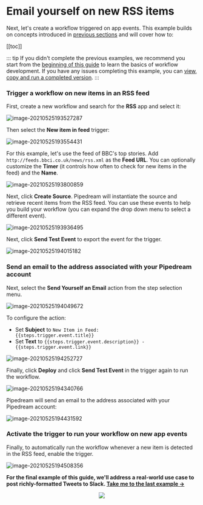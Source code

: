 # Email yourself on new RSS items

Next, let's create a workflow triggered on app events. This example builds on concepts introduced in [previous sections](/quickstart/) and will cover how to:

[[toc]]

::: tip
If you didn't complete the previous examples, we recommend you start from the [beginning of this guide](/quickstart/) to learn the basics of workflow development. If you have any issues completing this example, you can [view, copy and run a completed version](https://pipedream.com/@gettingstarted/quickstart-email-yourself-on-new-rss-items-p_5VCKggW).
:::


### Trigger a workflow on new items in an RSS feed

First, create a new workflow and search for the **RSS** app and select it:

![image-20210525193527287](./images/image-20210525193527287.png)

Then select the **New item in feed** trigger:

![image-20210525193554431](./images/image-20210525193554431.png)

For this example, let's use the feed of BBC's top stories. Add `http://feeds.bbci.co.uk/news/rss.xml` as the **Feed URL**. You can optionally customize the **Timer** (it controls how often to check for new items in the feed) and the **Name**.

![image-20210525193800859](./images/image-20210525193800859.png)

Next, click **Create Source**. Pipedream will instantiate the source and retrieve recent items from the RSS feed. You can use these events to help you build your workflow (you can expand the drop down menu to select a different event).

![image-20210525193936495](./images/image-20210525193936495.png)

Next, click **Send Test Event** to export the event for the trigger.

![image-20210525194015182](./images/image-20210525194015182.png)

### Send an email to the address associated with your Pipedream account

Next, select the **Send Yourself an Email** action from the step selection menu.

![image-20210525194049672](./images/image-20210525194049672.png)

To configure the action:

- Set **Subject** to <code v-pre>New Item in Feed: {{steps.trigger.event.title}}</code>
- Set **Text** to <code v-pre>{{steps.trigger.event.description}} - {{steps.trigger.event.link}}</code>

![image-20210525194252727](./images/image-20210525194252727.png)

Finally, click **Deploy** and click **Send Test Event** in the trigger again to run the workflow.

![image-20210525194340766](./images/image-20210525194340766.png)

Pipedream will send an email to the address associated with your Pipedream account:

![image-20210525194431592](./images/image-20210525194431592.png)

### Activate the trigger to run your workflow on new app events

Finally, to automatically run the workflow whenever a new item is detected in the RSS feed, enable the trigger.

![image-20210525194508356](./images/image-20210525194508356.png)

**For the final example of this guide, we'll address a real-world use case to post richly-formatted Tweets to Slack. [Take me to the last example &rarr;](../real-world-example/)**

<p style="text-align:center;">
<a :href="$withBase('/quickstart/real-world-example/')"><img src="../next.png"></a>
</p>
